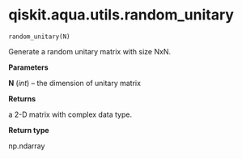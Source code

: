 <span id="qiskit-aqua-utils-random-unitary" />

# qiskit.aqua.utils.random\_unitary



`random_unitary(N)`

Generate a random unitary matrix with size NxN.

**Parameters**

**N** (*int*) – the dimension of unitary matrix

**Returns**

a 2-D matrix with complex data type.

**Return type**

np.ndarray
